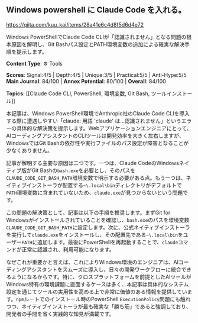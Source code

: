 ## Windows powershell に Claude Code を入れる。

https://qiita.com/kuu_kai/items/28a41e6c4d8f5d6d4e72

Windows PowerShellでClaude Code CLIが「認識されません」となる問題の根本原因を解明し、Git Bashパス設定とPATH環境変数の追加による確実な解決手順を提示します。

**Content Type**: ⚙️ Tools

**Scores**: Signal:4/5 | Depth:4/5 | Unique:3/5 | Practical:5/5 | Anti-Hype:5/5
**Main Journal**: 84/100 | **Annex Potential**: 80/100 | **Overall**: 84/100

**Topics**: [[Claude Code CLI, PowerShell, 環境変数, Git Bash, ツールインストール]]

本記事は、Windows PowerShell環境でAnthropic社のClaude Code CLIを導入する際に遭遇しやすい「claude: 用語 'claude' は…認識されません」というエラーの具体的な解決策を提示します。Webアプリケーションエンジニアにとって、AIコーディングアシスタントのCLIツールは開発効率を大きく左右しますが、WindowsではGit Bashの依存性や実行ファイルのパス設定が障害となることが少なくありません。

記事が解明する主要な原因は二つです。一つは、Claude CodeのWindowsネイティブ版がGit Bashの`bash.exe`を必要とし、そのパスを`CLAUDE_CODE_GIT_BASH_PATH`環境変数で明示する必要がある点。もう一つは、ネイティブインストーラが配置する`~\.local\bin`ディレクトリがデフォルトで`PATH`環境変数に含まれていないため、`claude.exe`が見つからないという問題です。

この問題の解決策として、記事は以下の手順を推奨します。まずGit for Windowsがインストールされていることを確認し、`bash.exe`のパスを環境変数`CLAUDE_CODE_GIT_BASH_PATH`に設定します。次に、公式ネイティブインストーラを実行して`claude.exe`をインストールし、その配置先である`~\.local\bin`をユーザー`PATH`に追加します。最後にPowerShellを再起動することで、`claude`コマンドが正常に認識され、利用可能になります。

なぜこれが重要かと言えば、これによりWindows環境のエンジニアは、AIコーディングアシスタントをスムーズに導入し、日々の開発ワークフローに統合できるようになるからです。特に、クロスプラットフォームを前提としたAIツールがWindows特有の環境課題に直面するケースは多く、本記事は具体的なシステム設定を通じてツールの実用性を高める上で非常に価値のある情報を提供しています。`npm`ルートでのインストール時のPowerShell `ExecutionPolicy`問題にも触れつつ、ネイティブインストーラが最も確実な「勝ち筋」であると強調しており、開発者の手間を省く実践的な知見が満載です。